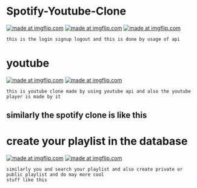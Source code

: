 # Spotify-Youtube-Clone

<a href="https://imgflip.com/gif/3k7ok6"><img src="https://i.imgflip.com/3k7ok6.gif" title="made at imgflip.com"/></a>       <a href="https://imgflip.com/gif/3k7pwf"><img src="https://i.imgflip.com/3k7pwf.gif" title="made at imgflip.com"/></a>         <a href="https://imgflip.com/gif/3k7qaz"><img src="https://i.imgflip.com/3k7qaz.gif" title="made at imgflip.com"/></a>

```
this is the login signup logout and this is done by usage of api
```

# youtube

<a href="https://imgflip.com/gif/3k7u77"><img src="https://i.imgflip.com/3k7u77.gif" title="made at imgflip.com"/></a>    <a href="https://imgflip.com/gif/3k7udy"><img src="https://i.imgflip.com/3k7udy.gif" title="made at imgflip.com"/></a>


```
this is youtube clone made by using youtube api and also the youtube player is made by it
```

## similarly the spotify clone is like this

# create your playlist in the database
<a href="https://imgflip.com/gif/3k7uje"><img src="https://i.imgflip.com/3k7uje.gif" title="made at imgflip.com"/></a>        <a href="https://imgflip.com/gif/3k7uxl"><img src="https://i.imgflip.com/3k7uxl.gif" title="made at imgflip.com"/></a>
```
similarly you and search your playlist and also create private or public playlist and do may more cool 
stuff like this 

```
